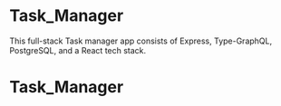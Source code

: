 # Task_Manager
This full-stack Task manager app consists of Express, Type-GraphQL, PostgreSQL, and a React tech stack.
# Task_Manager
